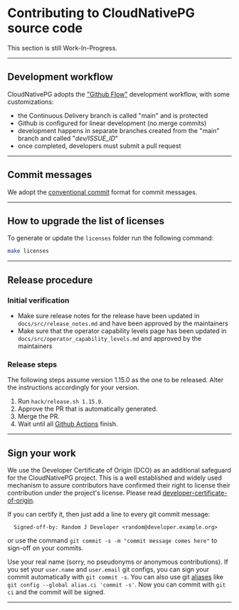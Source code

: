 # Contributing to CloudNativePG source code

This section is still Work-In-Progress.

<!--
TODO:

- Add Github Project (Kanban)
- Add Roadmap
- Merge "hack/e2e/README.md" here
- Add architecture diagrams in the "contribute" folder
- ...

-->

---

## Development workflow

CloudNativePG adopts the ["Github Flow"](https://guides.github.com/introduction/flow/)
development workflow, with some customizations:

- the Continuous Delivery branch is called "main" and is protected
- Github is configured for linear development (no merge commits)
- development happens in separate branches created from the "main" branch and
  called "*dev/ISSUE_ID*"
- once completed, developers must submit a pull request

---

## Commit messages

We adopt the [conventional commit](https://www.conventionalcommits.org/en/v1.0.0/)
format for commit messages.

---

## How to upgrade the list of licenses

To generate or update the `licenses` folder run the following command:

```bash
make licenses
```

---

## Release procedure

### Initial verification

- Make sure release notes for the release have been updated
  in `docs/src/release_notes.md` and have been approved by
  the maintainers
- Make sure that the operator capability levels page has been
  updated in `docs/src/operator_capability_levels.md` and approved
  by the maintainers

### Release steps

The following steps assume version 1.15.0 as the one to be released. Alter the
instructions accordingly for your version.

1. Run `hack/release.sh 1.15.0`.
2. Approve the PR that is automatically generated.
3. Merge the PR.
4. Wait until all [Github Actions](https://github.com/cloudnative-pg/cloudnative-pg/actions) finish.

---

## Sign your work

We use the Developer Certificate of Origin (DCO) as an additional safeguard for
the CloudNativePG project. This is a well established and widely used mechanism
to assure contributors have confirmed their right to license their contribution
under the project's license. Please read
[developer-certificate-of-origin](./developer-certificate-of-origin).

If you can certify it, then just add a line to every git commit message:

```
  Signed-off-by: Random J Developer <random@developer.example.org>
```

or use the command `git commit -s -m "commit message comes here"` to sign-off on your commits.

Use your real name (sorry, no pseudonyms or anonymous contributions).
If you set your `user.name` and `user.email` git configs, you can sign your
commit automatically with `git commit -s`.
You can also use git [aliases](https://git-scm.com/book/en/v2/Git-Basics-Git-Aliases)
like `git config --global alias.ci 'commit -s'`. Now you can commit with `git ci` and the
commit will be signed.

---
